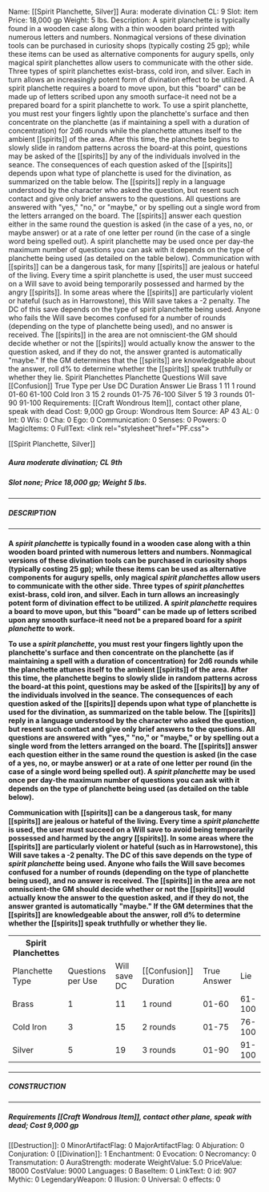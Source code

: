 Name: [[Spirit Planchette, Silver]]
Aura: moderate divination
CL: 9
Slot: item
Price: 18,000 gp
Weight: 5 lbs.
Description: A spirit planchette is typically found in a wooden case along with a thin wooden board printed with numerous letters and numbers. Nonmagical versions of these divination tools can be purchased in curiosity shops (typically costing 25 gp); while these items can be used as alternative components for augury spells, only magical spirit planchettes allow users to communicate with the other side. Three types of spirit planchettes exist-brass, cold iron, and silver. Each in turn allows an increasingly potent form of divination effect to be utilized. A spirit planchette requires a board to move upon, but this "board" can be made up of letters scribed upon any smooth surface-it need not be a prepared board for a spirit planchette to work. To use a spirit planchette, you must rest your fingers lightly upon the planchette's surface and then concentrate on the planchette (as if maintaining a spell with a duration of concentration) for 2d6 rounds while the planchette attunes itself to the ambient [[spirits]] of the area. After this time, the planchette begins to slowly slide in random patterns across the board-at this point, questions may be asked of the [[spirits]] by any of the individuals involved in the seance. The consequences of each question asked of the [[spirits]] depends upon what type of planchette is used for the divination, as summarized on the table below. The [[spirits]] reply in a language understood by the character who asked the question, but resent such contact and give only brief answers to the questions. All questions are answered with "yes," "no," or "maybe," or by spelling out a single word from the letters arranged on the board. The [[spirits]] answer each question either in the same round the question is asked (in the case of a yes, no, or maybe answer) or at a rate of one letter per round (in the case of a single word being spelled out). A spirit planchette may be used once per day-the maximum number of questions you can ask with it depends on the type of planchette being used (as detailed on the table below). Communication with [[spirits]] can be a dangerous task, for many [[spirits]] are jealous or hateful of the living. Every time a spirit planchette is used, the user must succeed on a Will save to avoid being temporarily possessed and harmed by the angry [[spirits]]. In some areas where the [[spirits]] are particularly violent or hateful (such as in Harrowstone), this Will save takes a -2 penalty. The DC of this save depends on the type of spirit planchette being used. Anyone who fails the Will save becomes confused for a number of rounds (depending on the type of planchette being used), and no answer is received. The [[spirits]] in the area are not omniscient-the GM should decide whether or not the [[spirits]] would actually know the answer to the question asked, and if they do not, the answer granted is automatically "maybe." If the GM determines that the [[spirits]] are knowledgeable about the answer, roll d% to determine whether the [[spirits]] speak truthfully or whether they lie. Spirit Planchettes Planchette Questions Will save [[Confusion]] True Type per Use DC Duration Answer Lie Brass 1 11 1 round 01-60 61-100 Cold Iron 3 15 2 rounds 01-75 76-100 Silver 5 19 3 rounds 01-90 91-100
Requirements: [[Craft Wondrous Item]], contact other plane, speak with dead
Cost: 9,000 gp
Group: Wondrous Item
Source: AP 43
AL: 0
Int: 0
Wis: 0
Cha: 0
Ego: 0
Communication: 0
Senses: 0
Powers: 0
MagicItems: 0
FullText: <link rel="stylesheet"href="PF.css"><div class="heading"><p class="alignleft">[[Spirit Planchette, Silver]]</p><div style="clear: both;"></div></div><div><h5><b>Aura </b>moderate divination; <b>CL </b>9th</h5><h5><b>Slot </b>none; <b>Price </b>18,000 gp; <b>Weight </b>5 lbs.</h5></div><hr/><div><h5><b>DESCRIPTION</b></h5></div><hr/><div><h4><p>A <i>spirit planchette</i> is typically found in a wooden case along with a thin wooden board printed with numerous letters and numbers. Nonmagical versions of these divination tools can be purchased in curiosity shops (typically costing 25 gp); while these items can be used as alternative components for augury spells, only magical <i>spirit planchette</i>s allow users to communicate with the other side. Three types of <i>spirit planchette</i>s exist-brass, cold iron, and silver. Each in turn allows an increasingly potent form of divination effect to be utilized. A <i>spirit planchette</i> requires a board to move upon, but this "board" can be made up of letters scribed upon any smooth surface-it need not be a prepared board for a <i>spirit planchette</i> to work.</p><p>To use a <i>spirit planchette</i>, you must rest your fingers lightly upon the planchette's surface and then concentrate on the planchette (as if maintaining a spell with a duration of concentration) for 2d6 rounds while the planchette attunes itself to the ambient [[spirits]] of the area. After this time, the planchette begins to slowly slide in random patterns across the board-at this point, questions may be asked of the [[spirits]] by any of the individuals involved in the seance. The consequences of each question asked of the [[spirits]] depends upon what type of planchette is used for the divination, as summarized on the table below. The [[spirits]] reply in a language understood by the character who asked the question, but resent such contact and give only brief answers to the questions. All questions are answered with "yes," "no," or "maybe," or by spelling out a single word from the letters arranged on the board. The [[spirits]] answer each question either in the same round the question is asked (in the case of a yes, no, or maybe answer) or at a rate of one letter per round (in the case of a single word being spelled out). A <i>spirit planchette</i> may be used once per day-the maximum number of questions you can ask with it depends on the type of planchette being used (as detailed on the table below).</p><p>Communication with [[spirits]] can be a dangerous task, for many [[spirits]] are jealous or hateful of the living. Every time a <i>spirit planchette</i> is used, the user must succeed on a Will save to avoid being temporarily possessed and harmed by the angry [[spirits]]. In some areas where the [[spirits]] are particularly violent or hateful (such as in Harrowstone), this Will save takes a -2 penalty. The DC of this save depends on the type of <i>spirit planchette</i> being used. Anyone who fails the Will save becomes confused for a number of rounds (depending on the type of planchette being used), and no answer is received. The [[spirits]] in the area are not omniscient-the GM should decide whether or not the [[spirits]] would actually know the answer to the question asked, and if they do not, the answer granted is automatically "maybe." If the GM determines that the [[spirits]] are knowledgeable about the answer, roll d% to determine whether the [[spirits]] speak truthfully or whether they lie.</p><p> <table><tr><th>Spirit Planchettes</th></tr><tr><td>Planchette Type</td><td>Questions per Use</td><td>Will save DC</td><td>[[Confusion]] Duration</td><td>True Answer</td><td>Lie</td></tr><tr><td>Brass</td><td>1</td><td>11</td><td>1 round</td><td>01-60</td><td>61-100</td></tr><tr><td>Cold Iron</td><td>3</td><td>15</td><td>2 rounds</td><td>01-75</td><td>76-100</td></tr><tr><td>Silver</td><td>5</td><td>19</td><td>3 rounds</td><td>01-90</td><td>91-100</td></tr></table> </p></h4></div><hr/><div><h5><b>CONSTRUCTION</b></h5></div><hr/><div><h5><b>Requirements </b>[[Craft Wondrous Item]], <i>contact other plane</i>, <i>speak with dead</i>; <b>Cost </b>9,000 gp</h5></div>
[[Destruction]]: 0
MinorArtifactFlag: 0
MajorArtifactFlag: 0
Abjuration: 0
Conjuration: 0
[[Divination]]: 1
Enchantment: 0
Evocation: 0
Necromancy: 0
Transmutation: 0
AuraStrength: moderate
WeightValue: 5.0
PriceValue: 18000
CostValue: 9000
Languages: 0
BaseItem: 0
LinkText: 0
id: 907
Mythic: 0
LegendaryWeapon: 0
Illusion: 0
Universal: 0
effects: 0
